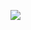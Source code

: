 [![](https://travis-ci.org/uw-loci/visbio.svg?branch=master)](https://travis-ci.org/uw-loci/visbio)

